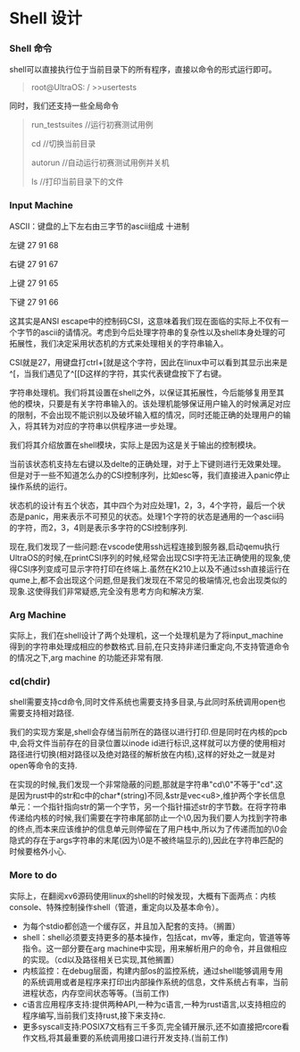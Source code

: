 # Shell 设计


### Shell 命令

shell可以直接执行位于当前目录下的所有程序，直接以命令的形式运行即可。

> root@UltraOS: / >>usertests

同时，我们还支持一些全局命令

> run_testsuites //运行初赛测试用例
> 
> cd //切换当前目录
> 
> autorun //自动运行初赛测试用例并关机
> 
> ls //打印当前目录下的文件

### Input Machine

ASCII：键盘的上下左右由三字节的ascii组成
十进制

左键 27 91 68

右键 27 91 67

上键 27 91 65

下键 27 91 66

这其实是ANSI escape中的控制码CSI，这意味着我们现在面临的实际上不仅有一个字节的ascii的请情况。考虑到今后处理字符串的复杂性以及shell本身处理的可拓展性，我们决定采用状态机的方式来处理相关的字符串输入。

CSI就是27，用键盘打ctrl+[就是这个字符，因此在linux中可以看到其显示出来是^[，当我们遇见了^[[D这样的字符，其实代表键盘按下了右键。

字符串处理机。我们将其设置在shell之外，以保证其拓展性，今后能够复用至其他的模块，只要是有关字符串输入的。该处理机能够保证用户输入的时候满足对应的限制，不会出现不能识别以及破坏输入框的情况，同时还能正确的处理用户的输入，将其转为对应的字符串以供程序进一步处理。

我们将其介绍放置在shell模块，实际上是因为这是关于输出的控制模块。

当前该状态机支持左右键以及delte的正确处理，对于上下键则进行无效果处理。但是对于一些不知道怎么办的CSI控制序列，比如esc等，我们直接进入panic停止操作系统的运行。

状态机的设计有五个状态，其中四个为对应处理1，2，3，4个字符，最后一个状态是panic，用来表示不可预见的状态。处理1个字符的状态是通用的一个ascii码的字符，而2，3，4则是表示多字符的CSI控制序列.

现在,我们发现了一些问题:在vscode使用ssh远程连接到服务器,启动qemu执行UltraOS的时候,在printCSI序列的时候,经常会出现CSI字符无法正确使用的现象,使得CSI序列变成可显示字符打印在终端上.虽然在K210上以及不通过ssh直接运行在qume上,都不会出现这个问题,但是我们发现在不常见的极端情况,也会出现类似的现象.这使得我们非常疑惑,完全没有思考方向和解决方案.



### Arg Machine

实际上，我们在shell设计了两个处理机，这一个处理机是为了将input_machine得到的字符串处理成相应的参数格式.目前,在只支持非递归重定向,不支持管道命令的情况之下,arg machine 的功能还非常有限.

### cd(chdir)

shell需要支持cd命令,同时文件系统也需要支持多目录,与此同时系统调用open也需要支持相对路径.

我们的实现方案是,shell会存储当前所在的路径以进行打印.但是同时在内核的pcb中,会将文件当前存在的目录位置以inode id进行标识,这样就可以方便的使用相对路径进行切换(相对路径以及绝对路径的解析放在内核),这样的好处之一就是对open等命令的支持.

在实现的时候,我们发现一个非常隐蔽的问题,那就是字符串"cd\0"不等于"cd".这是因为rust中的str和c中的char*(string)不同,&str是vec\<u8\>,维护两个字长信息单元：一个指针指向str的第一个字节，另一个指针描述str的字节数。在将字符串传递给内核的时候,我们需要在字符串尾部防止一个\0,因为我们要人为找到字符串的终点,而本来应该维护的信息单元则停留在了用户栈中,所以为了传递而加的\0会隐式的存在于args字符串的末尾(因为\0是不被终端显示的),因此在字符串匹配的时候要格外小心.

### More to do

实际上，在翻阅xv6源码使用linux的shell的时候发现，大概有下面两点：内核console、特殊控制操作shell（管道，重定向以及基本命令）。

- 为每个stdio都创造一个缓存区，并且加入配套的支持。（搁置）
- shell：shell必须要支持更多的基本操作，包括cat，mv等，重定向，管道等等指令。这一部分要在arg machine中实现，用来解析用户的命令，并且做相应的实现。（cd以及路径相关已实现,其他搁置）
- 内核监控：在debug层面，构建内部os的监控系统，通过shell能够调用专用的系统调用或者是程序来打印出内部操作系统的信息，文件系统占有率，当前进程状态，内存空间状态等等。(当前工作)
- c语言应用程序支持:提供两种API,一种为c语言,一种为rust语言,以支持相应的程序编写,当前我们支持rust,接下来支持c.
- 更多syscall支持:POSIX7文档有三千多页,完全铺开展示,还不如直接把rcore看作文档,将其最重要的系统调用接口进行开发支持.(当前工作)

